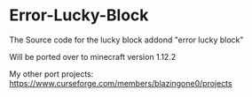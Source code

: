 # Error-Lucky-Block
The Source code for the lucky block addond "error lucky block"

Will be ported over to minecraft version 1.12.2

My other port projects: https://www.curseforge.com/members/blazingone0/projects
